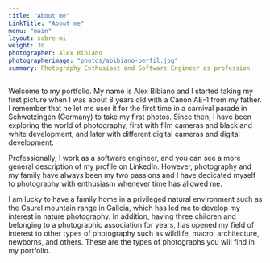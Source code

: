 ```yaml
---
title: "About me"
LinkTitle: "About me"
menu: "main"
layout: sobre-mi
weight: 30
photographer: Alex Bibiano
photographerimage: "photos/abibiano-perfil.jpg"
summary: Photography Enthusiast and Software Engineer as profession
---
```


Welcome to my portfolio. My name is Alex Bibiano and I started taking my first picture when I was about 8 years old with a Canon AE-1 from my father. I remember that he let me user it for the first time in a carnival parade in Schwetzingen (Germany) to take my first photos. Since then, I have been exploring the world of photography, first with film cameras and black and white development, and later with different digital cameras and digital development.

Professionally, I work as a software engineer, and you can see a more general description of my profile on LinkedIn. However, photography and my family have always been my two passions and I have dedicated myself to photography with enthusiasm whenever time has allowed me.

I am lucky to have a family home in a privileged natural environment such as the Caurel mountain range in Galicia, which has led me to develop my interest in nature photography. In addition, having three children and belonging to a photographic association for years, has opened my field of interest to other types of photography such as wildlife, macro, architecture, newborns, and others. These are the types of photographs you will find in my portfolio.
